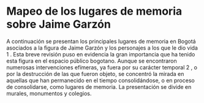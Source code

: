 # Mapeo de los lugares de memoria sobre Jaime Garzón

A continuación se presentan los principales lugares de memoria en Bogotá asociados a la figura de Jaime Garzón y los personajes a los que le dio vida 1 . Esta breve revisión puso en evidencia la gran importancia que ha tenido esta figura en el espacio público bogotano. Aunque se encontraron numerosas intervenciones efímeras, ya fuera por su carácter temporal 2 , o por la destrucción de las que fueron objeto, se concentró la mirada en aquellas que han permanecido en el tiempo consolidándose, o en proceso de consolidarse, como lugares de memoria. La presentación se divide en murales, monumentos y colegios.
